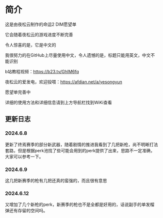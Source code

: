 # 简介
这是由夜松云制作的命运2 DIM愿望单

它会随着夜松云的游戏进度不断完善

令人惊喜的是，它是中文的

我很努力的在GitHub上尽量使用中文，令人遗憾的是，标题只能用英文，中文不能识别

b站教程视频：https://b23.tv/GhlM6fq

夜松云的爱发电，欢迎投喂：https://afdian.net/a/yesongyun

愿望单完善中

详细的使用方法和详细信息请到上方导航栏找到WiKi查看
## 更新日志
### 2024.6.8
更新了终焉赛季的部分新武器，随着剧情的推进我看到了几把新枪，尚不明晰打法套路，但是根据perk池找了些可能会用到的perk提供了出来，思路不一定准确，大家可以参考一下。
### 2024.6.9
这几把新赛季的枪有几把还真的蛮强的，而且很有意思
### 2024.6.12
又增加了几个新枪的perk，新赛季的枪也不是全都是好用的，话说副手的单发榴弹还有存留的空间吗。
